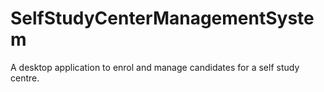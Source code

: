 # SelfStudyCenterManagementSystem
A desktop application to enrol and manage candidates for a self study centre.
